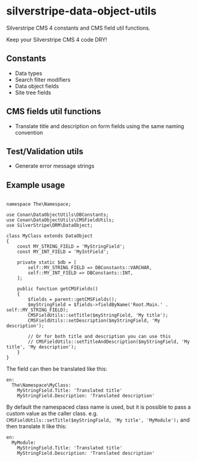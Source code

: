# silverstripe-data-object-utils
Silverstripe CMS 4 constants and CMS field util functions.

Keep your Silverstripe CMS 4 code DRY!

## Constants
- Data types
- Search filter modifiers
- Data object fields
- Site tree fields

## CMS fields util functions
- Translate title and description on form fields using the same naming convention

## Test/Validation utils
- Generate error message strings

## Example usage
```

namespace The\Namespace;

use Conan\DataObjectUtils\DBConstants;
use Conan\DataObjectUtils\CMSFieldUtils;
use SilverStripe\ORM\DataObject;

class MyClass extends DataObject 
{
    const MY_STRING_FIELD = 'MyStringField';
    const MY_INT_FIELD = 'MyIntField';

    private static $db = [
        self::MY_STRING_FIELD => DBConstants::VARCHAR,    
        self::MY_INT_FIELD => DBConstants::INT,    
    ];

    public function getCMSFields() 
    {
        $fields = parent::getCMSFields();
        $myStringField = $fields->fieldByName('Root.Main.' . self::MY_STRING_FIELD);
        CMSFieldUtils::setTitle($myStringField, 'My title');
        CMSFieldUtils::setDescription($myStringField, 'My description');
    
        // Or for both title and description you can use this
        // CMSFieldUtils::setTitleAndDescription($myStringField, 'My title', 'My description');
    }
}
```

The field can then be translated like this:

```
en:
  The\Namespace\MyClass:
    MyStringField.Title: 'Translated title'
    MyStringField.Description: 'Translated description'
```

By default the namespaced class name is used, but it is possible to pass a custom value as the caller class.
e.g. `CMSFieldUtils::setTitle($myStringField, 'My title', 'MyModule');` and then translate it like this:
```
en:
  MyModule:
    MyStringField.Title: 'Translated title'
    MyStringField.Description: 'Translated description'
```
